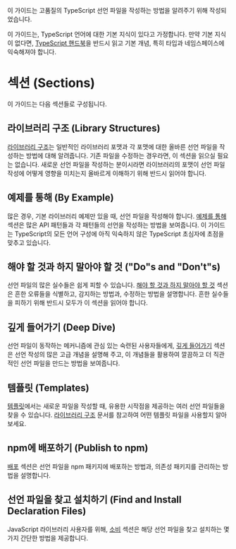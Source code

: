 이 가이드는 고품질의 TypeScript 선언 파일을 작성하는 방법을 알려주기 위해 작성되었습니다.

이 가이드는, TypeScript 언어에 대한 기본 지식이 있다고 가정합니다.
만약 기본 지식이 없다면, [TypeScript 핸드북](../basic-types.md)을 반드시 읽고
  기본 개념, 특히 타입과 네임스페이스에 익숙해져야 합니다.

# 섹션 (Sections)

이 가이드는 다음 섹션들로 구성됩니다.

## 라이브러리 구조 (Library Structures)

[라이브러리 구조](./Library%20Structures.md)는 일반적인 라이브러리 포맷과 각 포맷에 대한 올바른 선언 파일을 작성하는 방법에 대해 알려줍니다.
기존 파일을 수정하는 경우라면, 이 섹션을 읽으실 필요는 없습니다.
새로운 선언 파일을 작성하는 분이시라면 라이브러리의 포맷이 선언 파일 작성에 어떻게 영향을 미치는지 올바르게 이해하기 위해 반드시 읽어야 합니다.

## 예제를 통해 (By Example)

많은 경우, 기본 라이브러리 예제만 있을 때, 선언 파일을 작성해야 합니다.
[예제를 통해](./By%20Example.md) 섹션은 많은 API 패턴들과 각 패턴들의 선언을 작성하는 방법을 보여줍니다.
이 가이드는 TypeScript의 모든 언어 구성에 아직 익숙하지 않은 TypeScript 초심자에 초점을 맞추고 있습니다.

## 해야 할 것과 하지 말아야 할 것 ("Do"s and "Don't"s)

선언 파일의 많은 실수들은 쉽게 피할 수 있습니다.
[해야 할 것과 하지 말아야 할 것](./Do's%20and%20Don'ts.md) 섹션은 흔한 오류들을 식별하고,
  감지하는 방법과,
  수정하는 방법을 설명합니다.
흔한 실수들을 피하기 위해 반드시 모두가 이 섹션을 읽어야 합니다.

## 깊게 들어가기 (Deep Dive)

선언 파일이 동작하는 메커니즘에 관심 있는 숙련된 사용자들에게,
  [깊게 들어가기](./Deep%20Dive.md) 섹션은 선언 작성의 많은 고급 개념을 설명해 주고,
  이 개념들을 활용하여 깔끔하고 더 직관적인 선언 파일을 만드는 방법을 보여줍니다.

## 템플릿 (Templates)

[템플릿](./Templates.md)에서는 새로운 파일을 작성할 때, 유용한 시작점을 제공하는
  여러 선언 파일들을 찾을 수 있습니다.
[라이브러리 구조](./Library%20Structures.md) 문서를 참고하여 어떤 템플릿 파일을 사용할지 알아보세요.

## npm에 배포하기 (Publish to npm)

[배포](./Publishing.md) 섹션은 선언 파일을 npm 패키지에 배포하는 방법과, 의존성 패키지를 관리하는 방법을 설명합니다.

## 선언 파일을 찾고 설치하기 (Find and Install Declaration Files)

JavaScript 라이브러리 사용자를 위해, [소비](./Consumption.md) 섹션은 해당 선언 파일을 찾고 설치하는 몇 가지 간단한 방법을 제공합니다.
